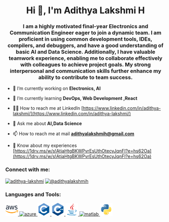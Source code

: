 <h1 align="center">Hi 👋, I'm Adithya Lakshmi H</h1>
<h3 align="center">I am a highly motivated final-year Electronics and Communication Engineer eager to join a dynamic team. I am proficient in using common development tools, IDEs, compilers, and debuggers, and have a good understanding of basic AI and Data Science. Additionally, I have valuable teamwork experience, enabling me to collaborate effectively with colleagues to achieve project goals. My strong interpersonal and communication skills further enhance my ability to contribute to team success.</h3>

- 🔭 I’m currently working on **Electronics, AI**

- 🌱 I’m currently learning **DevOps, Web Development ,React**

- 👨‍💻 How to reach me at LinkedIn [https://www.linkedin.com/in/adithya-lakshmi/](https://www.linkedin.com/in/adithya-lakshmi/)

- 💬 Ask me about **AI,Data Science**

- 📫 How to reach me at mail **adithyalakshmih@gmail.com**

- 📄 Know about my experiences [https://1drv.ms/w/s!AtjaHtgBKWPvrEsUthOtecyJqnFI?e=hs62Oa](https://1drv.ms/w/s!AtjaHtgBKWPvrEsUthOtecyJqnFI?e=hs62Oa)

<h3 align="left">Connect with me:</h3>
<p align="left">
<a href="https://linkedin.com/in/adithya-lakshmi" target="blank"><img align="center" src="https://raw.githubusercontent.com/rahuldkjain/github-profile-readme-generator/master/src/images/icons/Social/linked-in-alt.svg" alt="adithya-lakshmi" height="30" width="40" /></a>
<a href="https://www.hackerearth.com/@adithyalakshmih" target="blank"><img align="center" src="https://raw.githubusercontent.com/rahuldkjain/github-profile-readme-generator/master/src/images/icons/Social/hackerearth.svg" alt="@adithyalakshmih" height="30" width="40" /></a>
</p>

<h3 align="left">Languages and Tools:</h3>
<p align="left"> <a href="https://aws.amazon.com" target="_blank" rel="noreferrer"> <img src="https://raw.githubusercontent.com/devicons/devicon/master/icons/amazonwebservices/amazonwebservices-original-wordmark.svg" alt="aws" width="40" height="40"/> </a> <a href="https://azure.microsoft.com/en-in/" target="_blank" rel="noreferrer"> <img src="https://www.vectorlogo.zone/logos/microsoft_azure/microsoft_azure-icon.svg" alt="azure" width="40" height="40"/> </a> <a href="https://www.cprogramming.com/" target="_blank" rel="noreferrer"> <img src="https://raw.githubusercontent.com/devicons/devicon/master/icons/c/c-original.svg" alt="c" width="40" height="40"/> </a> <a href="https://www.w3schools.com/cpp/" target="_blank" rel="noreferrer"> <img src="https://raw.githubusercontent.com/devicons/devicon/master/icons/cplusplus/cplusplus-original.svg" alt="cplusplus" width="40" height="40"/> </a> <a href="https://www.java.com" target="_blank" rel="noreferrer"> <img src="https://raw.githubusercontent.com/devicons/devicon/master/icons/java/java-original.svg" alt="java" width="40" height="40"/> </a> <a href="https://www.mathworks.com/" target="_blank" rel="noreferrer"> <img src="https://upload.wikimedia.org/wikipedia/commons/2/21/Matlab_Logo.png" alt="matlab" width="40" height="40"/> </a> <a href="https://www.python.org" target="_blank" rel="noreferrer"> <img src="https://raw.githubusercontent.com/devicons/devicon/master/icons/python/python-original.svg" alt="python" width="40" height="40"/> </a> </p>
